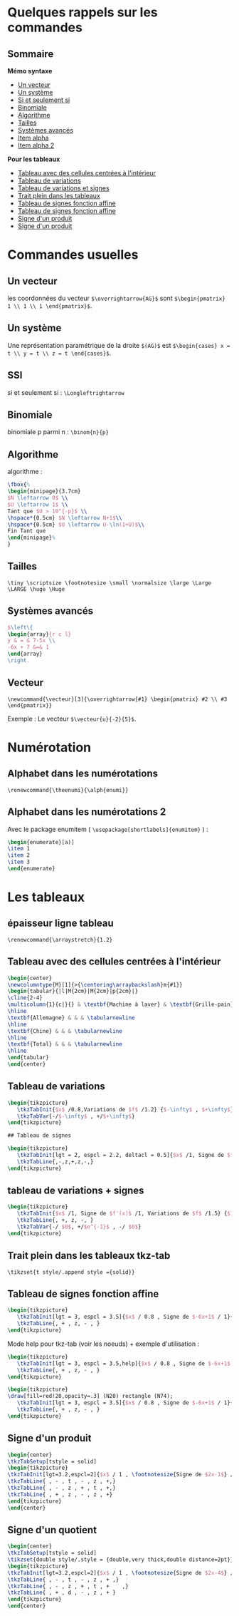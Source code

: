 # Quelques rappels sur les commandes 

## Sommaire 

**Mémo syntaxe**

- [Un vecteur](#un-vecteur)
- [Un système](#un-système)
- [Si et seulement si](#ssi)
- [Binomiale](#binomiale)
- [Algorithme](#algorithme)
- [Tailles](#tailles-)
- [Systèmes avancés](#systèmes-avancés)
- [Item alpha](#alphabet-dans-les-numérotations)
- [Item alpha 2](#alphabet-dans-les-numérotations-2)

**Pour les tableaux**

- [Tableau avec des cellules centrées à l'intérieur](#tableau-avec-des-cellules-centrées-à-lintérieur)
- [Tableau de variations](#tableau-avec-des-cellules-centrées-à-lintérieur)
- [Tableau de variations et signes](#tableau-de-variations--signes)
- [Trait plein dans les tableaux](#trait-plein-dans-les-tableaux-tkz-tab)
- [Tableau de signes fonction affine](#tableau-de-signes-fonction-affine)
- [Tableau de signes fonction affine](#tableau-de-signes-fonction-affine)
- [Signe d'un produit](#signe-dun-produit)
- [Signe d'un produit](#signe-dun-quotient)

# Commandes usuelles

## Un vecteur

les coordonnées du vecteur `$\overrightarrow{AG}$` sont `$\begin{pmatrix} 1 \\ 1 \\ 1 \end{pmatrix}$`.

## Un système

Une représentation paramétrique de la droite `$(AG)$` est `$\begin{cases} x = t \\ y = t \\ z = t \end{cases}$`.

## SSI

si et seulement si : 	`\Longleftrightarrow`

## Binomiale

binomiale p parmi n : `\binom{n}{p}`

## Algorithme

algorithme :

```latex
\fbox{%
\begin{minipage}{3.7cm}
$N \leftarrow 0$ \\
$U \leftarrow 1$ \\
Tant que $U > 10^{-p}$ \\
\hspace*{0.5cm} $N \leftarrow N+1$\\
\hspace*{0.5cm} $U \leftarrow U-\ln(1+U)$\\
Fin Tant que
\end{minipage}%
}
```

## Tailles

`\tiny \scriptsize \footnotesize \small \normalsize \large \Large \LARGE \huge \Huge`

## Systèmes avancés 

```latex
$\left\{
\begin{array}{r c l}
y & = & 7-5x \\
-6x + 7 &=& 1
\end{array}
\right. 
```

## Vecteur

`\newcommand{\vecteur}[3]{\overrightarrow{#1} \begin{pmatrix} #2 \\ #3 \end{pmatrix}}`

Exemple : Le vecteur `$\vecteur{u}{-2}{5}$`.

# Numérotation

## Alphabet dans les numérotations

`\renewcommand{\theenumi}{\alph{enumi}}`

## Alphabet dans les numérotations 2

Avec le package enumitem ( `\usepackage[shortlabels]{enumitem}` ) :

```latex
\begin{enumerate}[a)]
\item 1
\item 2
\item 3
\end{enumerate}
```

# Les tableaux

## épaisseur ligne tableau

`\renewcommand{\arraystretch}{1.2}`

## Tableau avec des cellules centrées à l'intérieur

```latex
\begin{center}
\newcolumntype{M}[1]{>{\centering\arraybackslash}m{#1}}
\begin{tabular}{|l|M{2cm}|M{2cm}|p{2cm}|}
\cline{2-4}
\multicolumn{1}{c|}{} & \textbf{Machine à laver} & \textbf{Grille-pain} & \textbf{Total} \tabularnewline
\hline
\textbf{Allemagne} & & & \tabularnewline
\hline
\textbf{Chine} & & & \tabularnewline
\hline
\textbf{Total} & & & \tabularnewline
\hline
\end{tabular}
\end{center}
```

## Tableau de variations

```latex
\begin{tikzpicture}
   \tkzTabInit{$x$ /0.8,Variations de $f$ /1.2} {$-\infty$ , $+\infty$}
   \tkzTabVar{-/$-\infty$ , +/$+\infty$}
\end{tikzpicture}

## Tableau de signes

\begin{tikzpicture}
   \tkzTabInit[lgt = 2, espcl = 2.2, deltacl = 0.5]{$x$ /1, Signe de $f'(x)$ /1} {$-\pi$,$-\frac{\pi}{3}$,$\frac{\pi}{3}$,$\pi$}
   \tkzTabLine{,-,z,+,z,-,}
\end{tikzpicture}
```

## tableau de variations + signes

```latex
\begin{tikzpicture}
   \tkzTabInit{$x$ /1, Signe de $f'(x)$ /1, Variations de $f$ /1.5} {$1$ , $e$, $+\infty$}
   \tkzTabLine{, +, z, -, } 
   \tkzTabVar{-/ $0$, +/$e^{-1}$ , -/ $0$}
\end{tikzpicture}
```

## Trait plein dans les tableaux tkz-tab

`\tikzset{t style/.append style ={solid}}`

## Tableau de signes fonction affine

```latex
\begin{tikzpicture}
   \tkzTabInit[lgt = 3, espcl = 3.5]{$x$ / 0.8 , Signe de $-6x+1$ / 1}{$-\infty$, $\frac{1}{6}$, $+\infty$}
   \tkzTabLine{, + , z, - , }
\end{tikzpicture}
```

Mode help pour tkz-tab (voir les noeuds) + exemple d'utilisation :

```latex
\begin{tikzpicture}
   \tkzTabInit[lgt = 3, espcl = 3.5,help]{$x$ / 0.8 , Signe de $-6x+1$ / 1}{$-\infty$, $\frac{1}{6}$, $+\infty$}
   \tkzTabLine{, + , z, - , }
\end{tikzpicture}

\begin{tikzpicture}
\draw[fill=red!20,opacity=.3] (N20) rectangle (N74);
   \tkzTabInit[lgt = 3, espcl = 3.5]{$x$ / 0.8 , Signe de $-6x+1$ / 1}{$-\infty$, $\frac{1}{6}$, $+\infty$}
   \tkzTabLine{, + , z, - , }
\end{tikzpicture}
```

## Signe d'un produit

```latex
\begin{center}
\tkzTabSetup[tstyle = solid]
\begin{tikzpicture}
\tkzTabInit[lgt=3.2,espcl=2]{$x$ / 1 , \footnotesize{Signe de $2x-1$} / 1, \footnotesize{Signe de $6x+24$} / 1, \scriptsize{Signe de \\ $(2x-1)(6x+24)$} / 1}{$-\infty$, $-4$ , $\frac{1}{2}$ ,$+\infty$}
\tkzTabLine{ , - , t , - , z , +,}
\tkzTabLine{ , - , z , + , t , +,}
\tkzTabLine{ , + , z , - , z , +}
\end{tikzpicture}
\end{center}
```

## Signe d'un quotient

```latex
\begin{center}
\tkzTabSetup[tstyle = solid]
\tikzset{double style/.style = {double,very thick,double distance=2pt}}
\begin{tikzpicture}
\tkzTabInit[lgt=3.2,espcl=2]{$x$ / 1 , \footnotesize{Signe de $2x-4$} / 1, \footnotesize{Signe de $6x+30$} / 1, \scriptsize{Signe de $\dfrac{2x-4}{6x+30}$} / 1}{$-\infty$, $-5$, $2$,$+\infty$}
\tkzTabLine{ , - , t , - , z , + ,}
\tkzTabLine{ , - , z , + , t , +	,}
\tkzTabLine{ , + , d , - , z , + }
\end{tikzpicture}
\end{center}
```